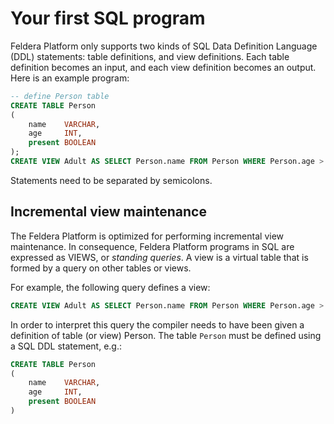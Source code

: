 # Your first SQL program

Feldera Platform only supports two kinds of SQL Data Definition Language (DDL)
statements: table definitions, and view definitions. Each table definition
becomes an input, and each view definition becomes an output. Here is an example
program:

```sql
-- define Person table
CREATE TABLE Person
(
    name    VARCHAR,
    age     INT,
    present BOOLEAN
);
CREATE VIEW Adult AS SELECT Person.name FROM Person WHERE Person.age > 18;
```

Statements need to be separated by semicolons.

## Incremental view maintenance

The Feldera Platform is optimized for performing incremental view
maintenance. In consequence, Feldera Platform programs in SQL are expressed as
VIEWS, or *standing queries*.  A view is a virtual table that is
formed by a query on other tables or views.

For example, the following query defines a view:

```sql
CREATE VIEW Adult AS SELECT Person.name FROM Person WHERE Person.age > 18
```

In order to interpret this query the compiler needs to have been given
a definition of table (or view) Person.  The table `Person` must be
defined using a SQL DDL statement, e.g.:

```SQL
CREATE TABLE Person
(
    name    VARCHAR,
    age     INT,
    present BOOLEAN
)
```

